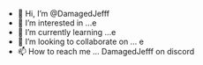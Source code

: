 - 👋 Hi, I’m @DamagedJefff
- 👀 I’m interested in ...e
- 🌱 I’m currently learning ...e
- 💞️ I’m looking to collaborate on ... e
- 📫 How to reach me ... DamagedJefff on discord

<!---
DamagedJefff/DamagedJefff is a ✨ special ✨ repository because its `README.md` (this file) appears on your GitHub profile.
You can click the Preview link to take a look at your changes.
--->
